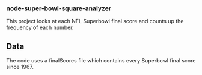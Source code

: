 ### node-super-bowl-square-analyzer

This project looks at each NFL Superbowl final score and counts up the frequency of each number.

## Data
The code uses a finalScores file which contains every Superbowl final score since 1967.

